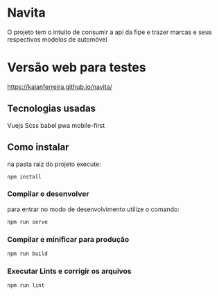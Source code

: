 # Navita
O projeto tem o intuito de consumir a api da fipe e trazer marcas e seus respectivos modelos de automóvel

# Versão web para testes
https://kaianferreira.github.io/navita/

## Tecnologias usadas
Vuejs
Scss
babel
pwa
mobile-first

## Como instalar
na pasta raiz do projeto execute:
```
npm install
```

### Compilar e desenvolver
para entrar no modo de desenvolvimento utilize o comando:
```
npm run serve
```

### Compilar e minificar para produção
```
npm run build
```

### Executar Lints e corrigir os arquivos
```
npm run lint
```
